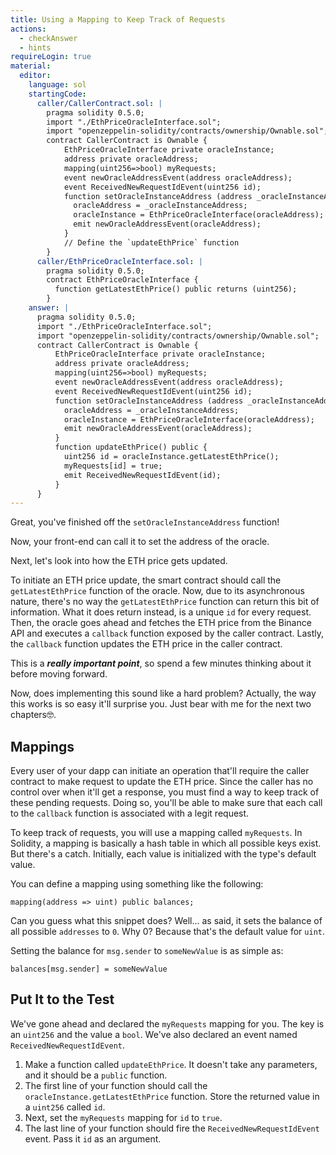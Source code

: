 ```yaml
---
title: Using a Mapping to Keep Track of Requests
actions:
  - checkAnswer
  - hints
requireLogin: true
material:
  editor:
    language: sol
    startingCode:
      caller/CallerContract.sol: |
        pragma solidity 0.5.0;
        import "./EthPriceOracleInterface.sol";
        import "openzeppelin-solidity/contracts/ownership/Ownable.sol";
        contract CallerContract is Ownable {
            EthPriceOracleInterface private oracleInstance;
            address private oracleAddress;
            mapping(uint256=>bool) myRequests;
            event newOracleAddressEvent(address oracleAddress);
            event ReceivedNewRequestIdEvent(uint256 id);
            function setOracleInstanceAddress (address _oracleInstanceAddress) public onlyOwner {
              oracleAddress = _oracleInstanceAddress;
              oracleInstance = EthPriceOracleInterface(oracleAddress);
              emit newOracleAddressEvent(oracleAddress);
            }
            // Define the `updateEthPrice` function
        }
      caller/EthPriceOracleInterface.sol: |
        pragma solidity 0.5.0;
        contract EthPriceOracleInterface {
          function getLatestEthPrice() public returns (uint256);
        }
    answer: |
      pragma solidity 0.5.0;
      import "./EthPriceOracleInterface.sol";
      import "openzeppelin-solidity/contracts/ownership/Ownable.sol";
      contract CallerContract is Ownable {
          EthPriceOracleInterface private oracleInstance;
          address private oracleAddress;
          mapping(uint256=>bool) myRequests;
          event newOracleAddressEvent(address oracleAddress);
          event ReceivedNewRequestIdEvent(uint256 id);
          function setOracleInstanceAddress (address _oracleInstanceAddress) public onlyOwner {
            oracleAddress = _oracleInstanceAddress;
            oracleInstance = EthPriceOracleInterface(oracleAddress);
            emit newOracleAddressEvent(oracleAddress);
          }
          function updateEthPrice() public {
            uint256 id = oracleInstance.getLatestEthPrice();
            myRequests[id] = true;
            emit ReceivedNewRequestIdEvent(id);
          }
      }
---
```


Great, you've finished off the `setOracleInstanceAddress` function!

Now, your front-end can call it to set the address of the oracle.

Next, let's look into how the ETH price gets updated.

To initiate an ETH price update, the smart contract should call the `getLatestEthPrice` function of the oracle. Now, due to its asynchronous nature, there's no way the `getLatestEthPrice` function can return this bit of information. What it does return instead, is a unique `id` for every request. Then, the oracle goes ahead and fetches the ETH price from the Binance API and executes a `callback` function exposed by the caller contract. Lastly, the `callback` function updates the ETH price in the caller contract.

This is a **_really important point_**, so spend a few minutes thinking about it before moving forward.

Now, does implementing this sound like a hard problem? Actually, the way this works is so easy it'll surprise you. Just bear with me for the next two chapters🤓.

## Mappings

Every user of your dapp can initiate an operation that'll require the caller contract to make request to update the ETH price. Since the caller has no control over when it'll get a response, you must find a way to keep track of these pending requests. Doing so, you'll be able to make sure that each call to the `callback` function is associated with a legit request.

To keep track of requests, you will use a mapping called `myRequests`. In Solidity, a mapping is basically a hash table in which all possible keys exist. But there's a catch. Initially, each value is initialized with the type's default value.

You can define a mapping using something like the following:

```solidity
mapping(address => uint) public balances;
```

Can you guess what this snippet does? Well... as said, it sets the balance of all possible `addresses` to `0`. Why 0? Because that's the default value for `uint`.

Setting the balance for `msg.sender` to `someNewValue` is as simple as:

```solidity
balances[msg.sender] = someNewValue
```

## Put It to the Test

We've gone ahead and declared the `myRequests` mapping for you. The key is an `uint256` and the value a `bool`. We've also declared an event named `ReceivedNewRequestIdEvent`.

1. Make a function called `updateEthPrice`. It doesn't take any parameters, and it should be  a `public` function.
2. The first line of your function should call the `oracleInstance.getLatestEthPrice` function. Store the returned value in a `uint256` called `id`.
3. Next, set the `myRequests` mapping for `id` to `true`.
4. The last line of your function should fire the `ReceivedNewRequestIdEvent` event. Pass it `id` as an argument.
